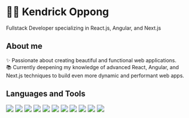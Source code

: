 <h1 align="left">🏄‍♂️ Kendrick Oppong</h1>

<p align="left">Fullstack Developer specializing in React.js, Angular, and Next.js</p>

<h2 align="left">About me</h2>

<p align="left">
✨ Passionate about creating beautiful and functional web applications.<br>
📚 Currently deepening my knowledge of advanced React, Angular, and Next.js techniques to build even more dynamic and performant web apps.
</p>

<h2 align="left">Languages and Tools</h2>

<p align="left">
  <span style="zoom:1.25">
    <img src="https://img.shields.io/badge/-TypeScript-3178C6?style=flat&logo=typescript&logoColor=white" />
    <img src="https://img.shields.io/badge/-React-20232A?style=flat&logo=react&logoColor=61DAFB" />
    <img src="https://img.shields.io/badge/-Next.js-000000?style=flat&logo=nextdotjs&logoColor=white" />
    <img src="https://img.shields.io/badge/-Angular-DD0031?style=flat&logo=angular&logoColor=white" />
    <img src="https://img.shields.io/badge/-Node.js-339933?style=flat&logo=nodedotjs&logoColor=white" />
    <img src="https://img.shields.io/badge/-MongoDB-47A248?style=flat&logo=mongodb&logoColor=white" />
    <img src="https://img.shields.io/badge/-PostgreSQL-4169E1?style=flat&logo=postgresql&logoColor=white" />
    <img src="https://img.shields.io/badge/-NestJS-E0234E?style=flat&logo=nestjs&logoColor=white" />
    <img src="https://img.shields.io/badge/-Jest-C21325?style=flat&logo=jest&logoColor=white" />
    <img src="https://img.shields.io/badge/-Redux-764ABC?style=flat&logo=redux&logoColor=white" />
    <img src="https://img.shields.io/badge/-Git-F05032?style=flat&logo=git&logoColor=white" />
  </span>
</p>
